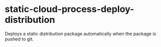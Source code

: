 # static-cloud-process-deploy-distribution
Deploys a static distribution package automatically when the package is pushed to git.
